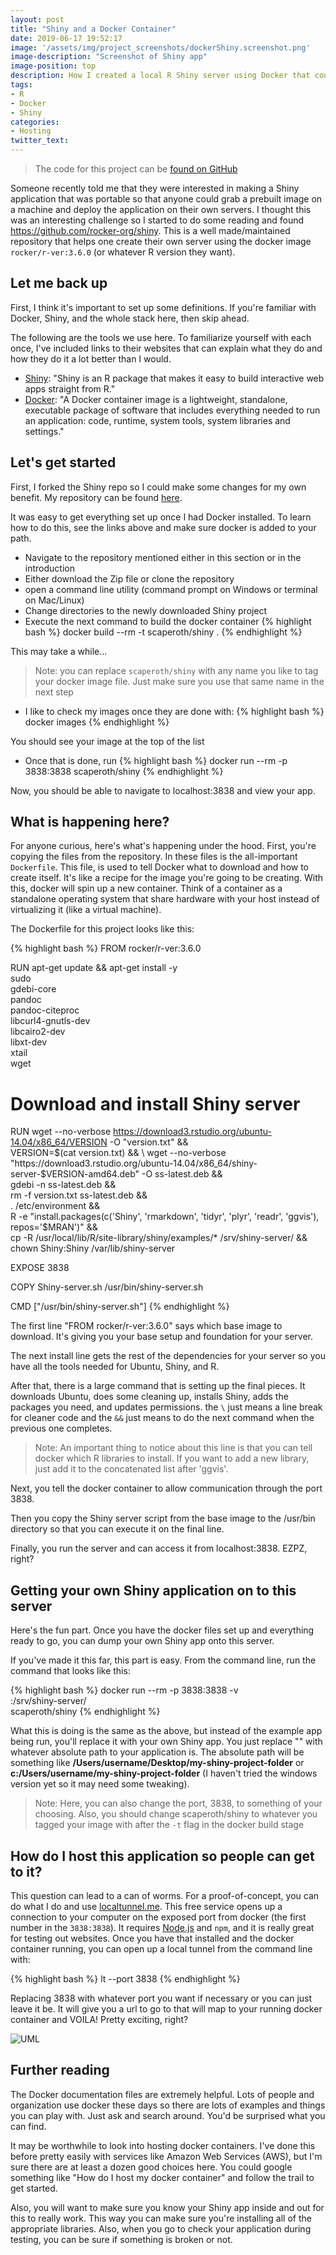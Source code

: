 ```yaml
---
layout: post
title: "Shiny and a Docker Container"
date: 2019-06-17 19:52:17
image: '/assets/img/project_screenshots/dockerShiny.screenshot.png'
image-description: "Screenshot of Shiny app"
image-position: top
description: How I created a local R Shiny server using Docker that could be deployed worldwide
tags:
- R
- Docker
- Shiny
categories:
- Hosting
twitter_text:
---
```


> The code for this project can be <a href="https://github.com/scaperoth/shiny">found on GitHub</a>

Someone recently told me that they were interested in making a Shiny application that was portable so that anyone could grab a prebuilt image on a machine and deploy the application on their own servers. I thought this was an interesting challenge so I started to do some reading and found https://github.com/rocker-org/shiny. This is a well made/maintained repository that helps one create their own server using the docker image `rocker/r-ver:3.6.0` (or whatever R version they want).

## Let me back up

First, I think it's important to set up some definitions. If you're familiar with Docker, Shiny, and the whole stack here, then skip ahead.

The following are the tools we use here. To familiarize yourself with each once, I've included links to their websites that can explain what they do and how they do it a lot better than I would.

- [Shiny](https://shiny.rstudio.com/): "Shiny is an R package that makes it easy to build interactive web apps straight from R."
- [Docker](https://www.docker.com/why-docker): "A Docker container image is a lightweight, standalone, executable package of software that includes everything needed to run an application: code, runtime, system tools, system libraries and settings."

## Let's get started

First, I forked the Shiny repo so I could make some changes for my own benefit. My repository can be found [here](https://github.com/scaperoth/shiny).

It was easy to get everything set up once I had Docker installed. To learn how to do this, see the links above and make sure docker is added to your path.

- Navigate to the repository mentioned either in this section or in the introduction
- Either download the Zip file or clone the repository
- open a command line utility (command prompt on Windows or terminal on Mac/Linux)
- Change directories to the newly downloaded Shiny project
- Execute the next command to build the docker container
{% highlight bash %}
docker build --rm -t scaperoth/shiny .
{% endhighlight %}

This may take a while...

> Note: you can replace `scaperoth/shiny` with any name you like to tag your docker image file. Just make sure you use that same name in the next step

- I like to check my images once they are done with:
{% highlight bash %}
docker images
{% endhighlight %}

You should see your image at the top of the list

- Once that is done, run
{% highlight bash %}
docker run --rm -p 3838:3838 scaperoth/shiny
{% endhighlight %}

Now, you should be able to navigate to localhost:3838 and view your app.

## What is happening here?

For anyone curious, here's what's happening under the hood. First, you're copying the files from the repository. In these files is the all-important `Dockerfile`. This file, is used to tell Docker what to download and how to create itself. It's like a recipe for the image you're going to be creating. With this, docker will spin up a new container. Think of a container as a standalone operating system that share hardware with your host instead of virtualizing it (like a virtual machine).

The Dockerfile for this project looks like this:

{% highlight bash %}
FROM rocker/r-ver:3.6.0

RUN apt-get update && apt-get install -y \
    sudo \
    gdebi-core \
    pandoc \
    pandoc-citeproc \
    libcurl4-gnutls-dev \
    libcairo2-dev \
    libxt-dev \
    xtail \
    wget

# Download and install Shiny server
RUN wget --no-verbose https://download3.rstudio.org/ubuntu-14.04/x86_64/VERSION -O "version.txt" && \
    VERSION=$(cat version.txt)  && \
    wget --no-verbose "https://download3.rstudio.org/ubuntu-14.04/x86_64/shiny-server-$VERSION-amd64.deb" -O ss-latest.deb && \
    gdebi -n ss-latest.deb && \
    rm -f version.txt ss-latest.deb && \
    . /etc/environment && \
    R -e "install.packages(c('Shiny', 'rmarkdown', 'tidyr', 'plyr', 'readr', 'ggvis'), repos='$MRAN')" && \
    cp -R /usr/local/lib/R/site-library/shiny/examples/* /srv/shiny-server/ && \
    chown Shiny:Shiny /var/lib/shiny-server

EXPOSE 3838

COPY Shiny-server.sh /usr/bin/shiny-server.sh

CMD ["/usr/bin/shiny-server.sh"]
{% endhighlight %}

The first line "FROM rocker/r-ver:3.6.0" says which base image to download. It's giving you your base setup and foundation for your server.

The next install line gets the rest of the dependencies for your server so you have all the tools needed for Ubuntu, Shiny, and R.

After that, there is a large command that is setting up the final pieces. It downloads Ubuntu, does some cleaning up, installs Shiny, adds the packages you need, and updates permissions. the `\` just means a line break for cleaner code and the `&&` just means to do the next command when the previous one completes.

> Note: An important thing to notice about this line is that you can tell docker which R libraries to install. If you want to add a new library, just add it to the concatenated list after 'ggvis'.

Next, you tell the docker container to allow communication through the port 3838.

Then you copy the Shiny server script from the base image to the /usr/bin directory so that you can execute it on the final line.

Finally, you run the server and can access it from localhost:3838. EZPZ, right?

## Getting your own Shiny application on to this server

Here's the fun part. Once you have the docker files set up and everything ready to go, you can dump your own Shiny app onto this server.

If you've made it this far, this part is easy. From the command line, run the command that looks like this:

{% highlight bash %}
docker run --rm -p 3838:3838 -v \
	<absolute path to custom Shiny app>:/srv/shiny-server/  \
	scaperoth/shiny
{% endhighlight %}

What this is doing is the same as the above, but instead of the example app being run, you'll replace it with your own Shiny app. You just replace "<absolute path to custom shiny app>" with whatever absolute path to your application is. The absolute path will be something like <b>/Users/username/Desktop/my-shiny-project-folder</b> or <b>c:/Users/username/my-shiny-project-folder</b>
(I haven't tried the windows version yet so it may need some tweaking).

>Note: Here, you can also change the port, 3838, to something of your choosing. Also, you should change scaperoth/shiny to whatever you tagged your image with after the `-t` flag in the docker build stage

## How do I host this application so people can get to it?

This question can lead to a can of worms. For a proof-of-concept, you can do what I do and use [localtunnel.me](https://localtunnel.me). This free service opens up a connection to your computer on the exposed port from docker (the first number in the `3838:3838`). It requires [Node.js](https://nodejs.org/en/download/) and `npm`, and it is really great for testing out websites. Once you have that installed and the docker container running, you can open up a local tunnel from the command line with:

{% highlight bash %}
lt --port 3838
{% endhighlight %}

Replacing 3838 with whatever port you want if necessary or you can just leave it be. It will give you a url to go to that will map to your running docker container and VOILA! Pretty exciting, right?

![UML](../assets/img/ezpz.gif)

## Further reading

The Docker documentation files are extremely helpful. Lots of people and organization use docker these days so there are lots of examples and things you can play with. Just ask and search around. You'd be surprised what you can find.

It may be worthwhile to look into hosting docker containers. I've done this before pretty easily with services like Amazon Web Services (AWS), but I'm sure there are at least a dozen good choices here. You could google something like "How do I host my docker container" and follow the trail to get started.

Also, you will want to make sure you know your Shiny app inside and out for this to really work. This way you can make sure you're installing all of the appropriate libraries. Also, when you go to check your application during testing, you can be sure if something is broken or not.
